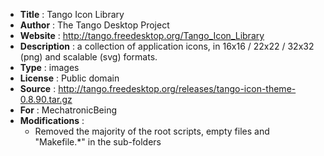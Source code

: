﻿- **Title** : Tango Icon Library
- **Author** : The Tango Desktop Project
- **Website** : http://tango.freedesktop.org/Tango_Icon_Library
- **Description** : a collection of application icons, in 16x16 / 22x22 / 32x32 (png) and scalable (svg) formats.
- **Type** : images
- **License** : Public domain  
- **Source** : http://tango.freedesktop.org/releases/tango-icon-theme-0.8.90.tar.gz
- **For** : MechatronicBeing
- **Modifications** :
  - Removed the majority of the root scripts, empty files and "Makefile.*" in the sub-folders
  